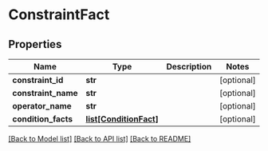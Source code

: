 # ConstraintFact

## Properties
Name | Type | Description | Notes
------------ | ------------- | ------------- | -------------
**constraint_id** | **str** |  | [optional] 
**constraint_name** | **str** |  | [optional] 
**operator_name** | **str** |  | [optional] 
**condition_facts** | [**list[ConditionFact]**](ConditionFact.md) |  | [optional] 

[[Back to Model list]](../README.md#documentation-for-models) [[Back to API list]](../README.md#documentation-for-api-endpoints) [[Back to README]](../README.md)

